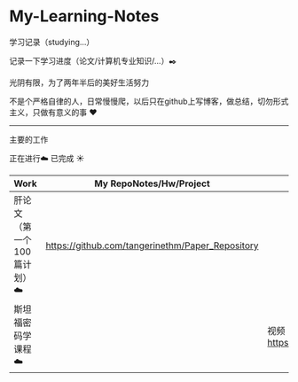 # My-Learning-Notes
学习记录（studying...）


记录一下学习进度（论文/计算机专业知识/...）✒️

光阴有限，为了两年半后的美好生活努力

不是个严格自律的人，日常慢慢爬，以后只在github上写博客，做总结，切勿形式主义，只做有意义的事 ❤️

---

主要的工作

正在进行☁️  已完成 ☀️

Work | My RepoNotes/Hw/Project | Description
---|---|---
肝论文（第一个100篇计划）☁️ | https://github.com/tangerinethm/Paper_Repository|
斯坦福密码学课程 ☁️ | |视频：https://www.bilibili.com/video/BV1Ht411w7Re



